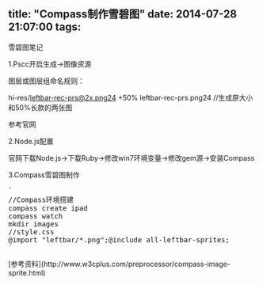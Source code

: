 title: "Compass制作雪碧图"
date: 2014-07-28 21:07:00
tags:
---

雪碧图笔记

1.Pscc开启生成->图像资源

图层或图层组命名规则：

hi-res/leftbar-rec-prs@2x.png24 +50% leftbar-rec-prs.png24  //生成原大小和50%长款的两张图

参考官网

2.Node.js配置

官网下载Node.js->下载Ruby->修改win7环境变量->修改gem源->安装Compass

3.Compass雪碧图制作
<pre>
`
//Compass环境搭建
compass create ipad
compass watch
mkdir images
//style.css
@import "leftbar/*.png";@include all-leftbar-sprites;
`
</pre><p>[参考资料](http://www.w3cplus.com/preprocessor/compass-image-sprite.html)